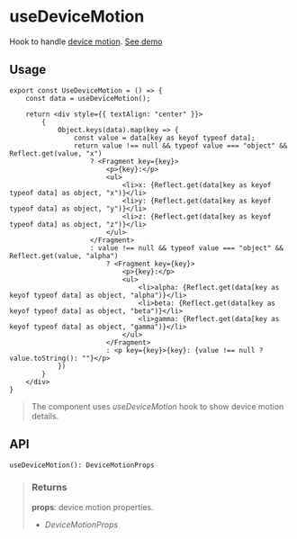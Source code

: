 # useDeviceMotion
Hook to handle [device motion](https://developer.mozilla.org/en-US/docs/Web/API/Window/devicemotion_event). [See demo](https://react-tools.ndria.dev/#/hooks/api-dom/useDeviceMotion)

## Usage

```tsx
export const UseDeviceMotion = () => {
	const data = useDeviceMotion();

	return <div style={{ textAlign: "center" }}>
		{
			Object.keys(data).map(key => {
				const value = data[key as keyof typeof data];
				return value !== null && typeof value === "object" && Reflect.get(value, "x")
					? <Fragment key={key}>
						<p>{key}:</p>
						<ul>
							<li>x: {Reflect.get(data[key as keyof typeof data] as object, "x")}</li>
							<li>y: {Reflect.get(data[key as keyof typeof data] as object, "y")}</li>
							<li>z: {Reflect.get(data[key as keyof typeof data] as object, "z")}</li>
						</ul>
					</Fragment>
					: value !== null && typeof value === "object" && Reflect.get(value, "alpha")
						? <Fragment key={key}>
							<p>{key}:</p>
							<ul>
								<li>alpha: {Reflect.get(data[key as keyof typeof data] as object, "alpha")}</li>
								<li>beta: {Reflect.get(data[key as keyof typeof data] as object, "beta")}</li>
								<li>gamma: {Reflect.get(data[key as keyof typeof data] as object, "gamma")}</li>
							</ul>
						</Fragment>
						: <p key={key}>{key}: {value !== null ? value.toString(): ""}</p>
			})
		}
	</div>
}
```

> The component uses _useDeviceMotion_ hook to show device motion details.


## API

```tsx
useDeviceMotion(): DeviceMotionProps
```





> ### Returns
>
> __props__: device motion properties.
> - _DeviceMotionProps_  
>